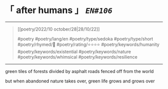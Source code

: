 # &#12300; after humans &#12301; *`EN#106`*

---

> [[poetry/2022/10 october/28|28/10/22]]
> 
> #poetry 
> #poetry/lang/en 
> #poetry/type/sedoka #poetry/type/short 
> #poetry/rhymed/🔴 
> #poetry/rating/⭐⭐⭐⭐ 
> #poetry/keywords/humanity #poetry/keywords/existential #poetry/keywords/nature #poetry/keywords/whimsical #poetry/keywords/resilience 

---

green tiles of forests
divided by asphalt roads
fenced off from the world

but when abandoned
nature takes over, green life
grows and grows over 